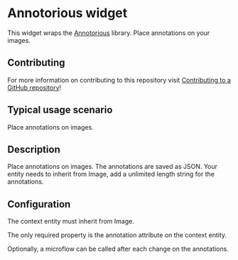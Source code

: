# Annotorious widget

This widget wraps the [Annotorious](http://annotorious.github.io/index.html) library. Place annotations on your images.

## Contributing

For more information on contributing to this repository visit [Contributing to a GitHub repository](https://world.mendix.com/display/howto50/Contributing+to+a+GitHub+repository)!

## Typical usage scenario

Place annotations on images.
 
## Description

Place annotations on images. The annotations are saved as JSON. Your entity needs to inherit from Image, add a unlimited length string for the annotations.

## Configuration


The context entity must inherit from Image.

The only required property is the annotation attribute on the context entity.

Optionally, a microflow can be called after each change on the annotations.
